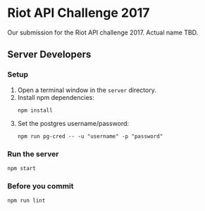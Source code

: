 # Riot API Challenge 2017
Our submission for the Riot API challenge 2017. Actual name TBD.

## Server Developers

### Setup

1. Open a terminal window in the `server` directory.
2. Install npm dependencies:
    ```
    npm install
    ```
3. Set the postgres username/password:
    ```
    npm run pg-cred -- -u "username" -p "password"
    ```

### Run the server

```
npm start
```

### Before you commit

```
npm run lint
```
